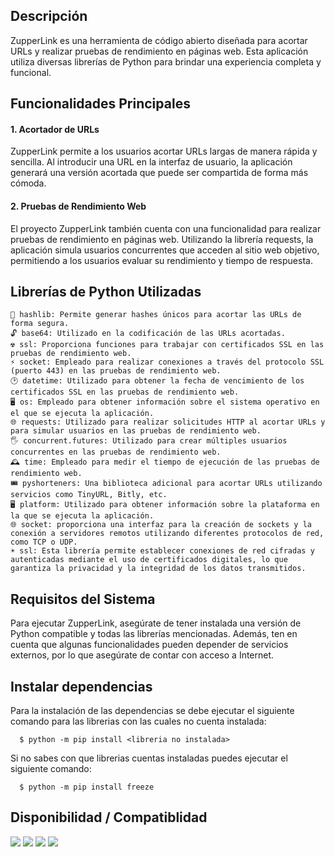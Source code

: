 
## Descripción
ZupperLink es una herramienta de código abierto diseñada para acortar URLs y realizar pruebas de rendimiento en páginas web. Esta aplicación utiliza diversas librerías de Python para brindar una experiencia completa y funcional.
## Funcionalidades Principales
#### 1. Acortador de URLs
ZupperLink permite a los usuarios acortar URLs largas de manera rápida y sencilla. Al introducir una URL en la interfaz de usuario, la aplicación generará una versión acortada que puede ser compartida de forma más cómoda.
#### 2. Pruebas de Rendimiento Web
El proyecto ZupperLink también cuenta con una funcionalidad para realizar pruebas de rendimiento en páginas web. Utilizando la librería requests, la aplicación simula usuarios concurrentes que acceden al sitio web objetivo, permitiendo a los usuarios evaluar su rendimiento y tiempo de respuesta.

## Librerías de Python Utilizadas

    🔏 hashlib: Permite generar hashes únicos para acortar las URLs de forma segura.
    🔓 base64: Utilizado en la codificación de las URLs acortadas.
    ☢️ ssl: Proporciona funciones para trabajar con certificados SSL en las pruebas de rendimiento web.
    ⚡ socket: Empleado para realizar conexiones a través del protocolo SSL (puerto 443) en las pruebas de rendimiento web.
    🕑 datetime: Utilizado para obtener la fecha de vencimiento de los certificados SSL en las pruebas de rendimiento web.
    🖥️ os: Empleado para obtener información sobre el sistema operativo en el que se ejecuta la aplicación.
    🌐 requests: Utilizado para realizar solicitudes HTTP al acortar URLs y para simular usuarios en las pruebas de rendimiento web.
    🖐️ concurrent.futures: Utilizado para crear múltiples usuarios concurrentes en las pruebas de rendimiento web.
    🕰️ time: Empleado para medir el tiempo de ejecución de las pruebas de rendimiento web.
    🎟️ pyshorteners: Una biblioteca adicional para acortar URLs utilizando servicios como TinyURL, Bitly, etc.
    🖥️ platform: Utilizado para obtener información sobre la plataforma en la que se ejecuta la aplicación.
    🌐 socket: proporciona una interfaz para la creación de sockets y la conexión a servidores remotos utilizando diferentes protocolos de red, como TCP o UDP.
    ☀️ ssl: Esta librería permite establecer conexiones de red cifradas y autenticadas mediante el uso de certificados digitales, lo que garantiza la privacidad y la integridad de los datos transmitidos.

## Requisitos del Sistema
Para ejecutar ZupperLink, asegúrate de tener instalada una versión de Python compatible y todas las librerías mencionadas. Además, ten en cuenta que algunas funcionalidades pueden depender de servicios externos, por lo que asegúrate de contar con acceso a Internet.

## Instalar dependencias
Para la instalación de las dependencias se debe ejecutar el siguiente comando para las librerias con las cuales no cuenta instalada:

      $ python -m pip install <libreria no instalada>

Si no sabes con que librerias cuentas instaladas puedes ejecutar el siguiente comando:

      $ python -m pip install freeze
## Disponibilidad / Compatiblidad
<img src="https://img.shields.io/static/v1?style=for-the-badge&message=Android&color=222222&logo=Android&logoColor=3DDC84&label=">  <img src="https://img.shields.io/static/v1?style=for-the-badge&message=linux&color=222222&logo=linux&logoColor=yellow&label=">  <img src="https://img.shields.io/static/v1?style=for-the-badge&message=Windows&color=0078D4&logo=Windows&logoColor=FFFFFF&label=">  <img src="https://img.shields.io/static/v1?style=for-the-badge&message=macOS&color=000000&logo=macOS&logoColor=FFFFFF&label=">
